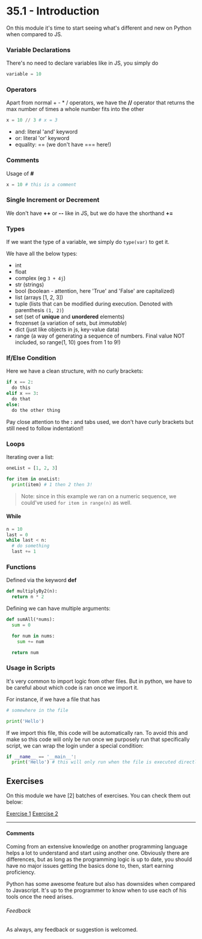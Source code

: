 # 35.1 - Introduction

On this module it's time to start seeing what's different and new on Python when compared to JS.

### Variable Declarations

There's no need to declare variables like in JS, you simply do

```python
variable = 10
```

### Operators

Apart from normal + - * / operators, we have the **//** operator that returns the max number of times a whole number fits into the other

```python
x = 10 // 3 # x = 3
```

- and: literal 'and' keyword
- or: literal 'or' keyword
- equality: == (we don't have === here!)

### Comments

Usage of **#**

```python
x = 10 # this is a comment
```

### Single Increment or Decrement

We don't have **++** or **--** like in JS, but we do have the shorthand **+=**

### Types

If we want the type of a variable, we simply do `type(var)` to get it.

We have all the below types:

* int
* float
* complex (eg `3 + 4j`)
* str (strings)
* bool (boolean - attention, here 'True' and 'False' are capitalized)
* list (arrays [1, 2, 3])
* tuple (lists that can be modified during execution. Denoted with parenthesis `(1, 2)`)
* set (set of **unique** and **unordered** elements)
* frozenset (a variation of sets, but *immutable*)
* dict (just like objects in js, key-value data)
* range (a way of generating a sequence of numbers. Final value NOT included, so range(1, 10) goes from 1 to 9!)

### If/Else Condition

Here we have a clean structure, with no curly brackets:

```python
if x == 2:
  do this
elif x == 3:
  do that
else:
  do the other thing
```

Pay close attention to the **:** and tabs used, we don't have curly brackets but still need to follow indentation!!

### Loops

Iterating over a list:

```python
oneList = [1, 2, 3]

for item in oneList:
  print(item) # 1 then 2 then 3!
```

> Note: since in this example we ran on a numeric sequence, we could've used `for item in range(n)` as well.

#### While

```python
n = 10
last = 0
while last < n:
  # do something
  last += 1
```

### Functions

Defined via the keyword **def**

```python
def multiplyBy2(n):
  return n * 2
```

Defining we can have multiple arguments:

```python
def sumAll(*nums):
  sum = 0

  for num in nums:
    sum += num

  return num
```

### Usage in Scripts

It's very common to import logic from other files. But in python, we have to be careful about which code is ran once we import it.

For instance, if we have a file that has

```python
# somewhere in the file

print('Hello')
```

If we import this file, this code will be automatically ran. To avoid this and make so this code will only be run once we purposely run that specifically script, we can wrap the login under a special condition:

```python
if __name__ == '__main__':
  print('Hello') # this will only run when the file is executed directly!
```

## Exercises

On this module we have [2] batches of exercises. You can check them out below:

[Exercise 1](./exercises/exercise1)
[Exercise 2](./exercises/exercise2)

----

#### Comments

Coming from an extensive knowledge on another programming language helps a lot to understand and start using another one. Obviously there are differences, but as long as the programming logic is up to date, you should have no major issues getting the basics done to, then, start earning proficiency.

Python has some awesome feature but also has downsides when compared to Javascript. It's up to the programmer to know when to use each of his tools once the need arises.

###### Feedback

As always, any feedback or suggestion is welcomed.

